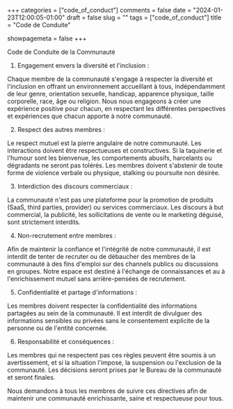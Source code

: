 +++
categories = ["code_of_conduct"]
comments = false
date = "2024-01-23T12:00:05-01:00"
draft = false
slug = ""
tags = ["code_of_conduct"]
title = "Code de Conduite"

showpagemeta = false
+++

Code de Conduite de la Communauté

1. Engagement envers la diversité et l'inclusion :

Chaque membre de la communauté s'engage à respecter la diversité et l'inclusion en offrant un environnement accueillant à tous, indépendamment de leur genre, orientation sexuelle, handicap, apparence physique, taille corporelle, race, âge ou religion. Nous nous engageons à créer une expérience positive pour chacun, en respectant les différentes perspectives et expériences que chacun apporte à notre communauté.

2. Respect des autres membres :

Le respect mutuel est la pierre angulaire de notre communauté.
Les interactions doivent être respectueuses et constructives. Si la taquinerie et l'humour sont les bienvenue, les comportements abusifs, harcelants ou dégradants ne seront pas tolérés.
Les membres doivent s'abstenir de toute forme de violence verbale ou physique, stalking ou poursuite non désirée.

3. Interdiction des discours commerciaux :

La communauté n'est pas une plateforme pour la promotion de produits (SaaS, third parties, provider) ou services commerciaux. Les discours à but commercial, la publicité, les sollicitations de vente ou le marketing déguisé, sont strictement interdits.

4. Non-recrutement entre membres :

Afin de maintenir la confiance et l'intégrité de notre communauté, il est interdit de tenter de recruter ou de débaucher des membres de la communauté à des fins d'emploi sur des channels publics ou discussions en groupes. Notre espace est destiné à l'échange de connaissances et au à l'enrichissement mutuel sans arrière-pensées de recrutement.

5. Confidentialité et partage d'informations :

Les membres doivent respecter la confidentialité des informations partagées au sein de la communauté. Il est interdit de divulguer des informations sensibles ou privées sans le consentement explicite de la personne ou de l'entité concernée.

6. Responsabilité et conséquences :

Les membres qui ne respectent pas ces règles peuvent être soumis à un avertissement, et si la situation l'impose, la suspension ou l'exclusion de la communauté. Les décisions seront prises par le Bureau de la communauté et seront finales.

Nous demandons à tous les membres de suivre ces directives afin de maintenir une communauté enrichissante, saine et respectueuse pour tous.